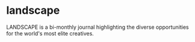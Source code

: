 # landscape
LANDSCAPE is a bi-monthly journal highlighting the diverse opportunities for the world's most elite creatives.
